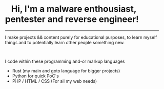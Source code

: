 <h1>&nbsp&nbsp&nbspHi, I'm a malware enthousiast, pentester and reverse engineer! </h1>
<hr>
<p>I make projects && content purely for educational purposes, to learn myself things and to potentially learn other people something new.</p>
<br>
<p>I code within these programming and-or markup languages</p>
<ul>
  <li>Rust (my main and goto language for bigger projects)</li>
  <li>Python for quick PoC's</li>
  <li>PHP / HTML / CSS (For all my web needs)</li>
</ul>

